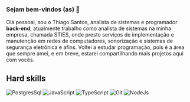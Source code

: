### Sejam bem-vindos (as) 👋
Olá pessoal, sou o Thiago Santos, analista de sistemas e programador **back-end**, atualmente trabalho como analista de sistemas na minha empresa, chamada STIES, onde presto serviços de implementação e manutenção em redes de computadores, sonorização e sistemas de segurança eletrônica e afins.
Voltei a estudar programação, pois é a área que sempre amei, e em breve, estarei compartilhando mais projetos aqui com vocês.

## Hard skills
![PostgresSql](https://img.shields.io/badge/PostgreSQL-316192?style=for-the-badge&logo=postgresql&logoColor=white)
![JavaScript](https://img.shields.io/badge/JavaScript-323330?style=for-the-badge&logo=javascript&logoColor=F7DF1E)
![TypeScript](https://img.shields.io/badge/TypeScript-007ACC?style=for-the-badge&logo=typescript&logoColor=white)
![Git](https://img.shields.io/badge/GIT-E44C30?style=for-the-badge&logo=git&logoColor=white)
![NodeJs](https://img.shields.io/badge/Node%20js-339933?style=for-the-badge&logo=nodedotjs&logoColor=white)


